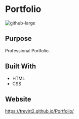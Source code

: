 # Portfolio
![github-large](<https://user-images.githubusercontent.com/61095343/77869507-5fbed900-7204-11ea-931c-5fa528d790db.png>)


## Purpose
Professional Portfolio. 

## Built With
* HTML
* CSS

## Website
https://trevirt2.github.io/Portfolio/
